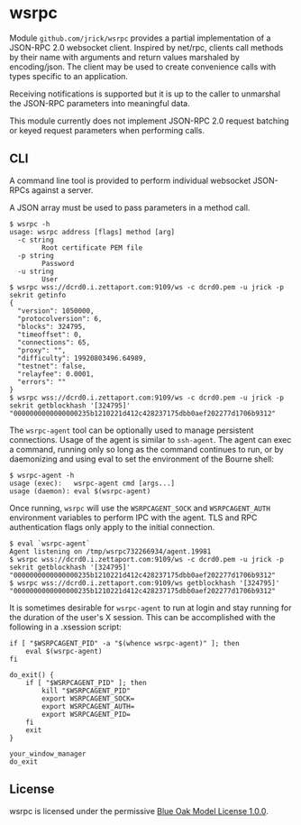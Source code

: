 wsrpc
=====

Module `github.com/jrick/wsrpc` provides a partial implementation of a JSON-RPC
2.0 websocket client.  Inspired by net/rpc, clients call methods by their name
with arguments and return values marshaled by encoding/json.  The client may be
used to create convenience calls with types specific to an application.

Receiving notifications is supported but it is up to the caller to unmarshal the
JSON-RPC parameters into meaningful data.

This module currently does not implement JSON-RPC 2.0 request batching or keyed
request parameters when performing calls.

## CLI

A command line tool is provided to perform individual websocket JSON-RPCs
against a server.

A JSON array must be used to pass parameters in a method call.

```
$ wsrpc -h
usage: wsrpc address [flags] method [arg]
  -c string
        Root certificate PEM file
  -p string
        Password
  -u string
        User
$ wsrpc wss://dcrd0.i.zettaport.com:9109/ws -c dcrd0.pem -u jrick -p sekrit getinfo
{
  "version": 1050000,
  "protocolversion": 6,
  "blocks": 324795,
  "timeoffset": 0,
  "connections": 65,
  "proxy": "",
  "difficulty": 19920803496.64989,
  "testnet": false,
  "relayfee": 0.0001,
  "errors": ""
}
$ wsrpc wss://dcrd0.i.zettaport.com:9109/ws -c dcrd0.pem -u jrick -p sekrit getblockhash '[324795]'
"0000000000000000235b1210221d412c428237175dbb0aef202277d1706b9312"
```


The `wsrpc-agent` tool can be optionally used to manage persistent connections.
Usage of the agent is similar to `ssh-agent`.  The agent can exec a command,
running only so long as the command continues to run, or by daemonizing and
using eval to set the environment of the Bourne shell:

```
$ wsrpc-agent -h
usage (exec):   wsrpc-agent cmd [args...]
usage (daemon): eval $(wsrpc-agent)
```

Once running, `wsrpc` will use the `WSRPCAGENT_SOCK` and `WSRPCAGENT_AUTH`
environment variables to perform IPC with the agent.  TLS and RPC authentication
flags only apply to the initial connection.

```
$ eval `wsrpc-agent`
Agent listening on /tmp/wsrpc732266934/agent.19981
$ wsrpc wss://dcrd0.i.zettaport.com:9109/ws -c dcrd0.pem -u jrick -p sekrit getblockhash '[324795]'
"0000000000000000235b1210221d412c428237175dbb0aef202277d1706b9312"
$ wsrpc wss://dcrd0.i.zettaport.com:9109/ws getblockhash '[324795]'
"0000000000000000235b1210221d412c428237175dbb0aef202277d1706b9312"
```

It is sometimes desirable for `wsrpc-agent` to run at login and stay
running for the duration of the user's X session.  This can be
accomplished with the following in a .xsession script:

```
if [ "$WSRPCAGENT_PID" -a "$(whence wsrpc-agent)" ]; then
	eval $(wsrpc-agent)
fi

do_exit() {
	if [ "$WSRPCAGENT_PID" ]; then
		kill "$WSRPCAGENT_PID"
		export WSRPCAGENT_SOCK=
		export WSRPCAGENT_AUTH=
		export WSRPCAGENT_PID=
	fi
	exit
}

your_window_manager
do_exit
```

## License

wsrpc is licensed under the permissive
[Blue Oak Model License 1.0.0](https://blueoakcouncil.org/license/1.0.0).
